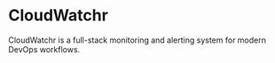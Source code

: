 # CloudWatchr
CloudWatchr is a full-stack monitoring and alerting system for modern DevOps workflows.
